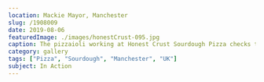 ```yaml
---
location: Mackie Mayor, Manchester
slug: /1908009
date: 2019-08-06
featuredImage: ./images/honestCrust-095.jpg
caption: The pizzaioli working at Honest Crust Sourdough Pizza checks the pizzas in the oven
category: gallery
tags: ["Pizza", "Sourdough", "Manchester", "UK"]
subject: In Action
---
```

